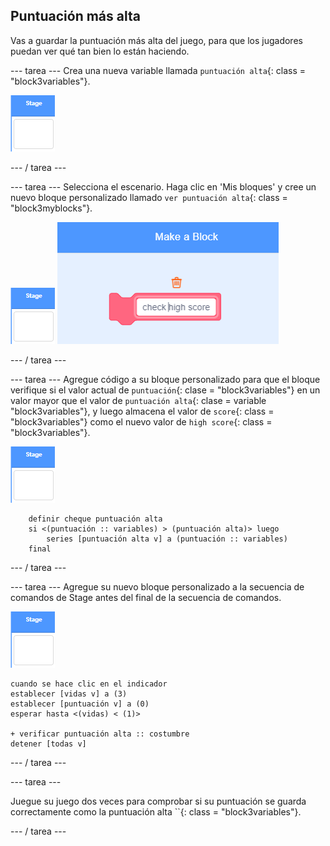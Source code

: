## Puntuación más alta

Vas a guardar la puntuación más alta del juego, para que los jugadores puedan ver qué tan bien lo están haciendo.

\--- tarea \--- Crea una nueva variable llamada `puntuación alta`{: class = "block3variables"}.

![Sprite de escenario](images/stage-sprite.png)

\--- / tarea \---

\--- tarea \--- Selecciona el escenario. Haga clic en 'Mis bloques' y cree un nuevo bloque personalizado llamado `ver puntuación alta`{: class = "block3myblocks"}.

![Sprite de escenario](images/stage-sprite.png) ![captura de pantalla](images/dots-custom-1.png)

\--- / tarea \---

\--- tarea \--- Agregue código a su bloque personalizado para que el bloque verifique si el valor actual de `puntuación`{: clase = "block3variables"} en un valor mayor que el valor de `puntuación alta`{: clase = variable "block3variables"}, y luego almacena el valor de `score`{: class = "block3variables"} como el nuevo valor de `high score`{: class = "block3variables"}.

![Sprite de escenario](images/stage-sprite.png)

```blocks3
    definir cheque puntuación alta
    si <(puntuación :: variables) > (puntuación alta)> luego
        series [puntuación alta v] a (puntuación :: variables)
    final
```

\--- / tarea \---

\--- tarea \--- Agregue su nuevo bloque personalizado a la secuencia de comandos de Stage antes del final de la secuencia de comandos.

![Sprite de escenario](images/stage-sprite.png)

```blocks3
cuando se hace clic en el indicador
establecer [vidas v] a (3)
establecer [puntuación v] a (0)
esperar hasta <(vidas) < (1)>

+ verificar puntuación alta :: costumbre
detener [todas v]
```

\--- / tarea \---

\--- tarea \---

Juegue su juego dos veces para comprobar si su puntuación se guarda correctamente como la puntuación alta ``{: class = "block3variables"}.

\--- / tarea \---